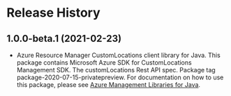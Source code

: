 # Release History

## 1.0.0-beta.1 (2021-02-23)

- Azure Resource Manager CustomLocations client library for Java. This package contains Microsoft Azure SDK for CustomLocations Management SDK. The customLocations Rest API spec. Package tag package-2020-07-15-privatepreview. For documentation on how to use this package, please see [Azure Management Libraries for Java](https://aka.ms/azsdk/java/mgmt).
